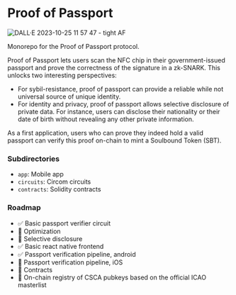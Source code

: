 # Proof of Passport

![DALL·E 2023-10-25 11 57 47 - tight AF](https://github.com/zk-passport/proof-of-passport/assets/62038140/514ae671-3c02-434f-ac6a-31ce20eec24d)

Monorepo for the Proof of Passport protocol.

Proof of Passport lets users scan the NFC chip in their government-issued passport and prove the correctness of the signature in a zk-SNARK.
This unlocks two interesting perspectives:
- For sybil-resistance, proof of passport can provide a reliable while not universal source of unique identity.
- For identity and privacy, proof of passport allows selective disclosure of private data. For instance, users can disclose their nationality or their date of birth without revealing any other private information.

As a first application, users who can prove they indeed hold a valid passport can verify this proof on-chain to mint a Soulbound Token (SBT).


### Subdirectories

- `app`: Mobile app
- `circuits`: Circom circuits
- `contracts`: Solidity contracts

### Roadmap

- ✅ Basic passport verifier circuit
- 🚧 Optimization
- 🚧 Selective disclosure
- ✅ Basic react native frontend
- ✅ Passport verification pipeline, android
- 🚧 Passport verification pipeline, iOS
- 🚧 Contracts
- 🚧 On-chain registry of CSCA pubkeys based on the official ICAO masterlist
